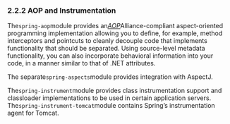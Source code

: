 ### 2.2.2 AOP and Instrumentation

The`spring-aop`module provides an[_AOP_](http://docs.spring.io/spring/docs/5.0.0.M4/spring-framework-reference/htmlsingle/#aop-introduction)Alliance-compliant aspect-oriented programming implementation allowing you to define, for example, method interceptors and pointcuts to cleanly decouple code that implements functionality that should be separated. Using source-level metadata functionality, you can also incorporate behavioral information into your code, in a manner similar to that of .NET attributes.

The separate`spring-aspects`module provides integration with AspectJ.

The`spring-instrument`module provides class instrumentation support and classloader implementations to be used in certain application servers. The`spring-instrument-tomcat`module contains Spring’s instrumentation agent for Tomcat.

